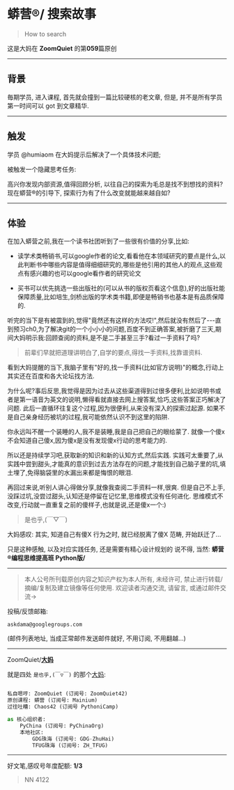 # 蟒营®/ 搜索故事
> How to search

这是大妈在 **ZoomQuiet** 的第**059**篇原创


-------------
## 背景
毎期学员, 进入课程,
首先就会撞到一篇比较硬核的老文章,
但是, 并不是所有学员第一时间可以 got 到文章精华.


-------------
## 触发
学员 @humiaom 在大妈提示后解决了一个具体技术问题;

被触发一个隐藏思考任务:

高兴你发现内部资源,值得回顾分析, 以往自己的探索为毛总是找不到想找的资料?
现在蟒营®的引导下, 探索行为有了什么改变就能越来越自如?


-------------
## 体验

在加入蟒营之前,我在一个读书社团听到了一些很有价值的分享,比如:

- 读学术类畅销书,可以google作者的论文,看看他在本领域研究的要点是什么,以此判断书中哪些内容是值得细细研究的,哪些是他引用的其他人的观点,这些观点有感兴趣的也可以google看作者的研究论文

- 买书可以优先挑选一些出版社的(可以从书的版权页看这个信息),好的出版社能保障质量,比如培生,剑桥出版的学术类书籍,即便是畅销书也基本是有品质保障的. 

听完的当下是有被震到的,觉得"竟然还有这样的方法哎!",然后就没有然后了---直到预习ch0,为了解决git的一个小小小的问题,百度不到正确答案,被折磨了三天,期间大妈明示我:回顾查阅的资料,是不是二手甚至三手?看过一手资料了吗?

> 前辈们早就把道理讲明白了,自学的要点,得找一手资料,找靠谱资料. 

看到大妈提醒的当下,我脑子里有"好的,找一手资料(比如官方说明)"的概念,行动上其实还在百度和各大论坛找方法. 

为什么呢?事后反思,我觉得是因为过去从这些渠道得到过很多便利,比如说明书或者是第一语音为英文的说明,懒得看就直接去网上搜答案,恰巧,这些答案正巧解决了问题. 此后一直循环往复这个过程,因为很便利,从来没有深入的探索过起源. 如果不是自己亲身经历被坑的过程,我可能依然认识不到这里的陷阱. 

你永远叫不醒一个装睡的人,我不是装睡,我是自己把自己的眼给蒙了. 就像一个傻x不会知道自己傻x,因为傻x是没有发现傻x行动的思考能力的. 

所以还是持续学习吧,获取新的知识和新的认知方式,然后实践. 实践可太重要了,从实践中尝到甜头,才能真的意识到过去方法存在的问题,才能找到自己脑子里的坑,填土埋了,免得脑袋里的水漏出来都是悔恨的眼泪. 

再回过来说,听别人讲心得做分享,就像我查阅二手资料一样,很爽. 但是自己不上手,没踩过坑,没尝过甜头,认知还是停留在记忆里,思维模式没有任何进化. 思维模式不改变,行动就一直重复之前的傻样子,也就是说,还是傻x一个:)


> 是也乎,(￣▽￣)

大妈感叹: 其实, 知道自己有傻X 行为之时, 就已经脱离了傻X 范畴, 开始跃迁了...

只是这种感触, 以及对应实践任务, 还是需要有精心设计规划的
说不得, 当然: **蟒营®编程思维提高班 Python版/**



-------------
> 本人公号所刊载原创内容之知识产权为本人所有,
> 未经许可, 禁止进行转载/摘编/复制及建立镜像等任何使用.
> 欢迎读者沟通交流, 请留言, 或通过邮件交流->

投稿/反馈邮箱:

    askdama@googlegroups.com


(邮件列表地址, 
当成正常邮件发送邮件就好, 不用订阅, 不用翻越...)

-------------

ZoomQuiet/**[大妈](https://mp.weixin.qq.com/s/N5TuRRbF485D4Q90XdDA7g)**

就是四处 `是也乎,(￣▽￣)` 的那个[大妈](https://mp.weixin.qq.com/s/N5TuRRbF485D4Q90XdDA7g):


```python

私自嗯哼: ZoomQuiet (订阅号: ZoomQuiet42)
原创课程: 蟒营 (订阅号: Mainium)
过往吐糟: Chaos42 (订阅号 PythoniCamp)

as 核心组织者:
    PyChina (订阅号: PyChinaOrg)
    本地社区: 
        GDG珠海 (订阅号: GDG-ZhuHai)
        TFUG珠海 (订阅号: ZH_TFUG)
```

-------------
好文笔,感叹号年度配额: **1/3**

> NN 4122



